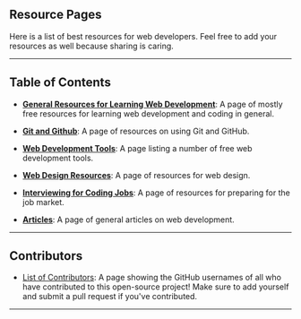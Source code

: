 ## Resource Pages

Here is a list of best resources for web developers. Feel free to add your resources as well because sharing is caring.

---

## Table of Contents
* [**General Resources for Learning Web Development**](generalResources.md): A page of mostly free resources for learning web development and coding in general.

* [**Git and Github**](GitAndGitHub.md): A page of resources on using Git and GitHub.

* [**Web Development Tools**](TOOLS.md): A page listing a number of free web development tools.

* [**Web Design Resources**](webDesign.md): A page of resources for web design.

* [**Interviewing for Coding Jobs**](Interviewing.md): A page of resources for preparing for the job market.

* [**Articles**](ARTICLES.md): A page of general articles on web development.

---

## Contributors
* [List of Contributors](CONTRIBUTORS.md): A page showing the GitHub usernames of all who have contributed to this open-source project! Make sure to add yourself and submit a pull request if you've contributed.

---
